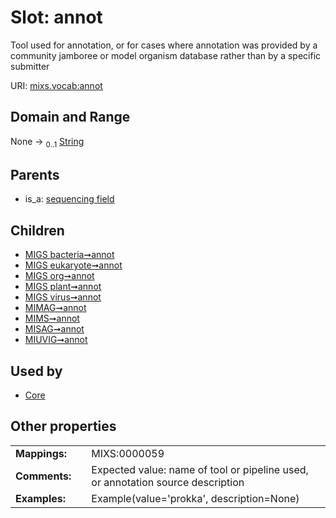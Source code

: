 
# Slot: annot


Tool used for annotation, or for cases where annotation was provided by a community jamboree or model organism database rather than by a specific submitter

URI: [mixs.vocab:annot](https://w3id.org/mixs/vocab/annot)


## Domain and Range

None &#8594;  <sub>0..1</sub> [String](types/String.md)

## Parents

 *  is_a: [sequencing field](sequencing_field.md)

## Children

 *  [MIGS bacteria➞annot](MIGS_bacteria_annot.md)
 *  [MIGS eukaryote➞annot](MIGS_eukaryote_annot.md)
 *  [MIGS org➞annot](MIGS_org_annot.md)
 *  [MIGS plant➞annot](MIGS_plant_annot.md)
 *  [MIGS virus➞annot](MIGS_virus_annot.md)
 *  [MIMAG➞annot](MIMAG_annot.md)
 *  [MIMS➞annot](MIMS_annot.md)
 *  [MISAG➞annot](MISAG_annot.md)
 *  [MIUVIG➞annot](MIUVIG_annot.md)

## Used by

 * [Core](Core.md)

## Other properties

|  |  |  |
| --- | --- | --- |
| **Mappings:** | | MIXS:0000059 |
| **Comments:** | | Expected value: name of tool or pipeline used, or annotation source description |
| **Examples:** | | Example(value='prokka', description=None) |

